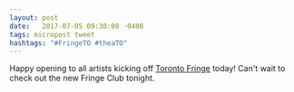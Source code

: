 ```yaml
---
layout: post
date:   2017-07-05 09:30:00 -0400
tags: micropost tweet
hashtags: "#FringeTO #theaTO"
---
```


Happy opening to all artists kicking off [Toronto Fringe](https://fringetoronto.com/) today! Can't wait to check out the new Fringe Club tonight.
